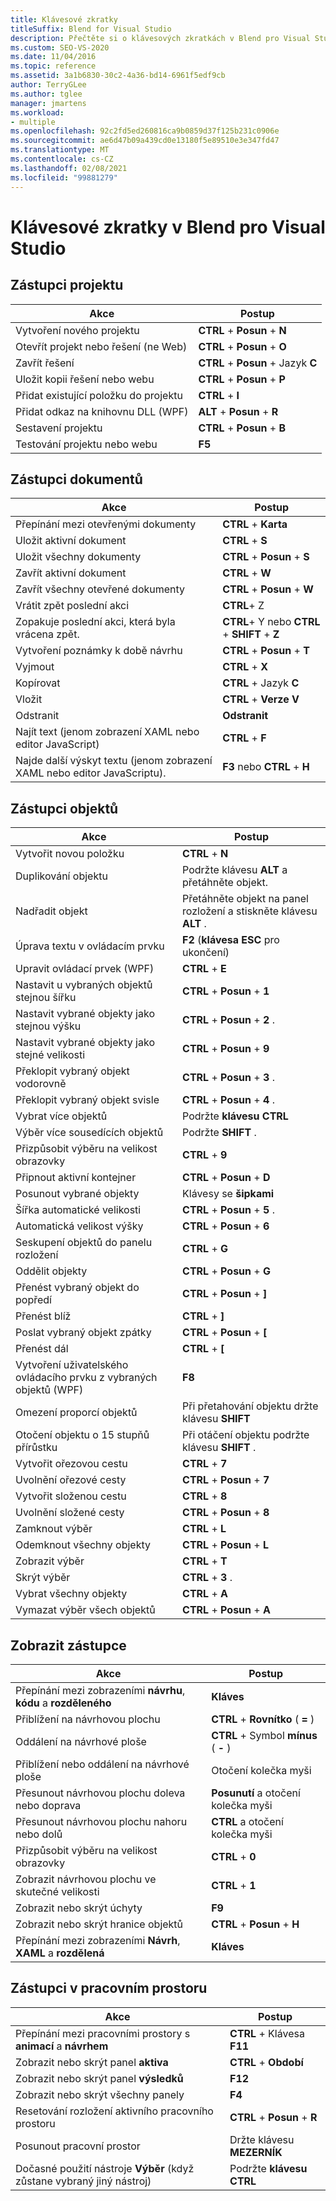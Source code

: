 ```yaml
---
title: Klávesové zkratky
titleSuffix: Blend for Visual Studio
description: Přečtěte si o klávesových zkratkách v Blend pro Visual Studio, které přistupují k příkazům pro práci s projekty, dokumenty, objekty, zobrazeními a pracovními prostory.
ms.custom: SEO-VS-2020
ms.date: 11/04/2016
ms.topic: reference
ms.assetid: 3a1b6830-30c2-4a36-bd14-6961f5edf9cb
author: TerryGLee
ms.author: tglee
manager: jmartens
ms.workload:
- multiple
ms.openlocfilehash: 92c2fd5ed260816ca9b0859d37f125b231c0906e
ms.sourcegitcommit: ae6d47b09a439cd0e13180f5e89510e3e347fd47
ms.translationtype: MT
ms.contentlocale: cs-CZ
ms.lasthandoff: 02/08/2021
ms.locfileid: "99881279"
---
```

# <a name="keyboard-shortcuts-in-blend-for-visual-studio"></a>Klávesové zkratky v Blend pro Visual Studio

## <a name="project-shortcuts"></a>Zástupci projektu

|Akce|Postup|
|----------------|-------------|
|Vytvoření nového projektu|**CTRL** + **Posun** + **N**|
|Otevřít projekt nebo řešení (ne Web)|**CTRL** + **Posun** + **O**|
|Zavřít řešení|**CTRL** + **Posun** + Jazyk **C**|
|Uložit kopii řešení nebo webu|**CTRL** + **Posun** + **P**|
|Přidat existující položku do projektu|**CTRL** + **I**|
|Přidat odkaz na knihovnu DLL (WPF)|**ALT** + **Posun** + **R**|
|Sestavení projektu|**CTRL** + **Posun** + **B**|
|Testování projektu nebo webu|**F5**|

## <a name="document-shortcuts"></a>Zástupci dokumentů

|Akce|Postup|
|----------------|-------------|
|Přepínání mezi otevřenými dokumenty|**CTRL** + **Karta**|
|Uložit aktivní dokument|**CTRL** + **S**|
|Uložit všechny dokumenty|**CTRL** + **Posun** + **S**|
|Zavřít aktivní dokument|**CTRL** + **W**|
|Zavřít všechny otevřené dokumenty|**CTRL** + **Posun** + **W**|
|Vrátit zpět poslední akci|**CTRL**+ Z|
|Zopakuje poslední akci, která byla vrácena zpět.|**CTRL**+ Y nebo **CTRL** + **SHIFT** + **Z**|
|Vytvoření poznámky k době návrhu|**CTRL** + **Posun** + **T**|
|Vyjmout|**CTRL** + **X**|
|Kopírovat|**CTRL** + Jazyk **C**|
|Vložit|**CTRL** + **Verze V**|
|Odstranit|**Odstranit**|
|Najít text (jenom zobrazení XAML nebo editor JavaScript)|**CTRL** + **F**|
|Najde další výskyt textu (jenom zobrazení XAML nebo editor JavaScriptu).|**F3** nebo **CTRL** + **H**|

## <a name="object-shortcuts"></a>Zástupci objektů

|Akce|Postup|
|----------------|-------------|
|Vytvořit novou položku|**CTRL** + **N**|
|Duplikování objektu|Podržte klávesu **ALT** a přetáhněte objekt.|
|Nadřadit objekt|Přetáhněte objekt na panel rozložení a stiskněte klávesu **ALT** .|
|Úprava textu v ovládacím prvku|**F2** (**klávesa ESC** pro ukončení)|
|Upravit ovládací prvek (WPF)|**CTRL** + **E**|
|Nastavit u vybraných objektů stejnou šířku|**CTRL** + **Posun** + **1**|
|Nastavit vybrané objekty jako stejnou výšku|**CTRL** + **Posun** + **2** .|
|Nastavit vybrané objekty jako stejné velikosti|**CTRL** + **Posun** + **9**|
|Překlopit vybraný objekt vodorovně|**CTRL** + **Posun** + **3** .|
|Překlopit vybraný objekt svisle|**CTRL** + **Posun** + **4** .|
|Vybrat více objektů|Podržte **klávesu CTRL**|
|Výběr více sousedících objektů|Podržte **SHIFT** .|
|Přizpůsobit výběru na velikost obrazovky|**CTRL** + **9**|
|Připnout aktivní kontejner|**CTRL** + **Posun** + **D**|
|Posunout vybrané objekty|Klávesy se **šipkami**|
|Šířka automatické velikosti|**CTRL** + **Posun** + **5** .|
|Automatická velikost výšky|**CTRL** + **Posun** + **6**|
|Seskupení objektů do panelu rozložení|**CTRL** + **G**|
|Oddělit objekty|**CTRL** + **Posun** + **G**|
|Přenést vybraný objekt do popředí|**CTRL** + **Posun** + **]**|
|Přenést blíž|**CTRL** + **]**|
|Poslat vybraný objekt zpátky|**CTRL** + **Posun** + **[**|
|Přenést dál|**CTRL** + **[**|
|Vytvoření uživatelského ovládacího prvku z vybraných objektů (WPF)|**F8**|
|Omezení proporcí objektů|Při přetahování objektu držte klávesu **SHIFT**|
|Otočení objektu o 15 stupňů přírůstku|Při otáčení objektu podržte klávesu **SHIFT** .|
|Vytvořit ořezovou cestu|**CTRL** + **7**|
|Uvolnění ořezové cesty|**CTRL** + **Posun** + **7**|
|Vytvořit složenou cestu|**CTRL** + **8**|
|Uvolnění složené cesty|**CTRL** + **Posun** + **8**|
|Zamknout výběr|**CTRL** + **L**|
|Odemknout všechny objekty|**CTRL** + **Posun** + **L**|
|Zobrazit výběr|**CTRL** + **T**|
|Skrýt výběr|**CTRL** + **3** .|
|Vybrat všechny objekty|**CTRL** + **A**|
|Vymazat výběr všech objektů|**CTRL** + **Posun** + **A**|

## <a name="view-shortcuts"></a>Zobrazit zástupce

|Akce|Postup|
|----------------|-------------|
|Přepínání mezi zobrazeními **návrhu**, **kódu** a **rozděleného**|**Kláves**|
|Přiblížení na návrhovou plochu|**CTRL** + **Rovnítko** ( **=** )|
|Oddálení na návrhové ploše|**CTRL** + Symbol **mínus** ( **-** )|
|Přiblížení nebo oddálení na návrhové ploše|Otočení kolečka myši|
|Přesunout návrhovou plochu doleva nebo doprava|**Posunutí** a otočení kolečka myši|
|Přesunout návrhovou plochu nahoru nebo dolů|**CTRL** a otočení kolečka myši|
|Přizpůsobit výběru na velikost obrazovky|**CTRL** + **0**|
|Zobrazit návrhovou plochu ve skutečné velikosti|**CTRL** + **1**|
|Zobrazit nebo skrýt úchyty|**F9**|
|Zobrazit nebo skrýt hranice objektů|**CTRL** + **Posun** + **H**|
|Přepínání mezi zobrazeními **Návrh**, **XAML** a **rozdělená**|**Kláves**|

## <a name="workspace-shortcuts"></a>Zástupci v pracovním prostoru

|Akce|Postup|
|----------------|-------------|
|Přepínání mezi pracovními prostory s **animací** a **návrhem**|**CTRL** + Klávesa **F11**|
|Zobrazit nebo skrýt panel **aktiva**|**CTRL** + **Období**|
|Zobrazit nebo skrýt panel **výsledků**|**F12**|
|Zobrazit nebo skrýt všechny panely|**F4**|
|Resetování rozložení aktivního pracovního prostoru|**CTRL** + **Posun** + **R**|
|Posunout pracovní prostor|Držte klávesu **MEZERNÍK**|
|Dočasné použití nástroje **Výběr** (když zůstane vybraný jiný nástroj)|Podržte **klávesu CTRL**|
